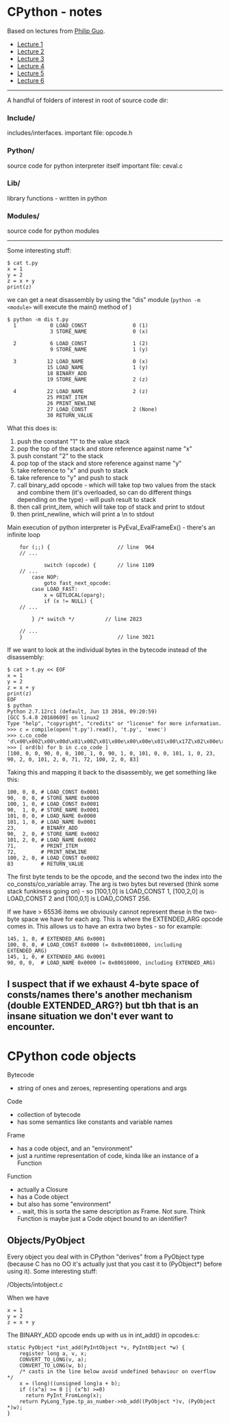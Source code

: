 # CPython - notes

Based on lectures from [Philip Guo](https://www.youtube.com/watch?v=LhadeL7_EIU&list=PLwyG5wA5gIzgTFj5KgJJ15lxq5Cv6lo_0).

* [Lecture 1](https://www.youtube.com/watch?v=dJD9mLPCkuc&list=PLwyG5wA5gIzgTFj5KgJJ15lxq5Cv6lo_0&index=1)
* [Lecture 2](https://www.youtube.com/watch?v=dJD9mLPCkuc&list=PLwyG5wA5gIzgTFj5KgJJ15lxq5Cv6lo_0&index=2)
* [Lecture 3](https://www.youtube.com/watch?v=dJD9mLPCkuc&list=PLwyG5wA5gIzgTFj5KgJJ15lxq5Cv6lo_0&index=3)
* [Lecture 4](https://www.youtube.com/watch?v=dJD9mLPCkuc&list=PLwyG5wA5gIzgTFj5KgJJ15lxq5Cv6lo_0&index=4)
* [Lecture 5](https://www.youtube.com/watch?v=dJD9mLPCkuc&list=PLwyG5wA5gIzgTFj5KgJJ15lxq5Cv6lo_0&index=5)
* [Lecture 6](https://www.youtube.com/watch?v=dJD9mLPCkuc&list=PLwyG5wA5gIzgTFj5KgJJ15lxq5Cv6lo_0&index=6)

--------

A handful of folders of interest in root of source code dir:

### Include/
includes/interfaces.
important file: opcode.h

### Python/
source code for python interpreter itself
important file: ceval.c

### Lib/
library functions - written in python 

### Modules/
source code for python modules

--------

Some interesting stuff:

```
$ cat t.py
x = 1
y = 2
z = x + y
print(z)
```

we can get a neat disassembly by using the "dis" module (`python -m  <module>` will execute the main() method of <module>)

```
$ python -m dis t.py
  1           0 LOAD_CONST               0 (1)
              3 STORE_NAME               0 (x)

  2           6 LOAD_CONST               1 (2)
              9 STORE_NAME               1 (y)

  3          12 LOAD_NAME                0 (x)
             15 LOAD_NAME                1 (y)
             18 BINARY_ADD
             19 STORE_NAME               2 (z)

  4          22 LOAD_NAME                2 (z)
             25 PRINT_ITEM
             26 PRINT_NEWLINE
             27 LOAD_CONST               2 (None)
             30 RETURN_VALUE
```

What this does is:

1. push the constant "1" to the value stack
2. pop the top of the stack and store reference against name "x"
3. push constant "2" to the stack
4. pop top of the stack and store reference against name "y"
5. take reference to "x" and push to stack
6. take reference to "y" and push to stack
7. call binary_add opcode - which will take top two values from the stack and combine them (it's overloaded, so can do different things depending on the type) - will push result to stack
8. then call print_item, which will take top of stack and print to stdout
9. then print_newline, which will print a \n to stdout

Main execution of python interpreter is PyEval_EvalFrameEx() - there's an infinite loop

```
    for (;;) {                      // line  964
    // ...

            switch (opcode) {       // line 1109
    // ...
		case NOP:
			goto fast_next_opcode:
		case LOAD_FAST:
			x = GETLOCAL(oparg);
			if (x != NULL) {
    // ...
			
	    } /* switch */          // line 2823

    // ...
    }                               // line 3021
```

If we want to look at the individual bytes in the bytecode instead of the disassembly:
```
$ cat > t.py << EOF
x = 1
y = 2
z = x + y
print(z)
EOF
$ python
Python 2.7.12rc1 (default, Jun 13 2016, 09:20:59) 
[GCC 5.4.0 20160609] on linux2
Type "help", "copyright", "credits" or "license" for more information.
>>> c = compile(open('t.py').read(), 't.py', 'exec')
>>> c.co_code
'd\x00\x00Z\x00\x00d\x01\x00Z\x01\x00e\x00\x00e\x01\x00\x17Z\x02\x00e\x02\x00GHd\x02\x00S'
>>> [ ord(b) for b in c.co_code ]
[100, 0, 0, 90, 0, 0, 100, 1, 0, 90, 1, 0, 101, 0, 0, 101, 1, 0, 23, 90, 2, 0, 101, 2, 0, 71, 72, 100, 2, 0, 83]
```

Taking this and mapping it back to the disassembly, we get something like this:

```
100, 0, 0, # LOAD_CONST 0x0001
90,  0, 0, # STORE_NAME 0x0000
100, 1, 0, # LOAD_CONST 0x0001
90,  1, 0, # STORE_NAME 0x0001
101, 0, 0, # LOAD_NAME 0x0000
101, 1, 0, # LOAD_NAME 0x0001
23,        # BINARY_ADD
90,  2, 0, # STORE_NAME 0x0002
101, 2, 0, # LOAD_NAME 0x0002
71,        # PRINT_ITEM
72,        # PRINT_NEWLINE
100, 2, 0, # LOAD_CONST 0x0002
83         # RETURN_VALUE
```

The first byte tends to be the opcode, and the second two the index into the co_consts/co_variable array. The arg is two bytes but reversed (think some stack funkiness going on) - so [100,1,0] is LOAD_CONST 1, [100,2,0] is LOAD_CONST 2 and [100,0,1] is LOAD_CONST 256. 

If we have > 65536 items we obviously cannot represent these in the two-byte space we have for each arg. This is where the EXTENDED_ARG opcode comes in. This allows us to have an extra two bytes - so for example:

```
145, 1, 0, # EXTENDED_ARG 0x0001
100, 0, 0, # LOAD_CONST 0x0000 (= 0x0x00010000, including EXTENDED_ARG)
145, 1, 0, # EXTENDED_ARG 0x0001
90, 0, 0,  # LOAD_NAME 0x0000 (= 0x00010000, including EXTENDED_ARG)
```

I suspect that if we exhaust 4-byte space of consts/names there's another mechanism (double EXTENDED_ARG?) but tbh that is an insane situation we don't ever want to encounter.
------



# CPython code objects

Bytecode
- string of ones and zeroes, representing operations and args

Code
- collection of bytecode 
- has some semantics like constants and variable names

Frame
- has a code object, and an "environment"
- just a runtime representation of code, kinda like an instance of a Function

Function
- actually a Closure
- has a Code object
- but also has some "environment"
- .. wait, this is sorta the same description as Frame. Not sure. Think Function is maybe just a Code object bound to an identifier?

## Objects/PyObject

Every object you deal with in CPython "derives" from a PyObject type (because C has no OO it's actually just that you cast it to (PyObject*) before using it). Some interesting stuff:

/Objects/intobject.c

When we have 

```
x = 1
y = 2
z = x + y
```

The BINARY_ADD opcode ends up with us in int_add() in opcodes.c:

```
static PyObject *int_add(PyIntObject *v, PyIntObject *w) {
    register long a, v, x;
    CONVERT_TO_LONG(v, a);
    CONVERT_TO_LONG(w, b);
    /* casts in the line below avoid undefined behaviour on overflow */
    x = (long)((unsigned long)a + b);
    if ((x^a) >= 0 || (x^b) >=0)
      return PyInt_FromLong(x);
    return PyLong_Type.tp_as_number->nb_add((PyObject *)v, (PyObject *)w);
}
```

